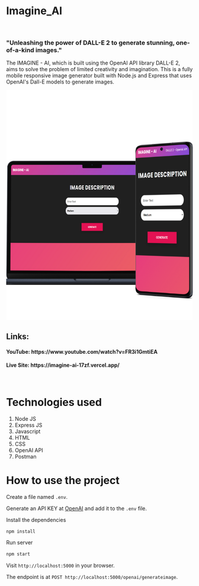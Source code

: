 # Imagine_AI

<br>

<h3>"Unleashing the power of DALL-E 2 to generate stunning, one-of-a-kind images."</h3>
The IMAGINE - AI, which is built using the OpenAI API library DALL-E 2, aims to solve the problem of limited creativity and imagination. This is a fully mobile responsive image generator built with Node.js and Express that uses OpenAI's Dall-E models to generate images.

<p align="center">
  <img src="cover.png" />
</p>


## Links:
<h4> YouTube: https://www.youtube.com/watch?v=FR3i1GmtiEA </h4>
<h4> Live Site: https://imagine-ai-17zf.vercel.app/ </h4>
<br>

# Technologies used
1) Node JS
2) Express JS
3) Javascript
4) HTML
5) CSS
6) OpenAI API
7) Postman


# How to use the project

Create a file named `.env`.

Generate an API KEY at [OpenAI](https://beta.openai.com/) and add it to the `.env` file.

Install the dependencies

```bash
npm install
```

Run server

```bash
npm start
```

Visit `http://localhost:5000` in your browser.

The endpoint is at `POST http://localhost:5000/openai/generateimage`.



